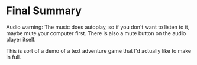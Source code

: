 # Final Summary

Audio warning: The music does autoplay, so if you don't want to listen to it, maybe mute your computer first. There is also a mute button on the audio player itself.

This is sort of a demo of a text adventure game that I'd actually like to make in full. 
